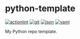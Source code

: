 # python-template

[![actionlint](https://github.com/salve-mundi-exempla/python-template/actions/workflows/actionlint.yaml/badge.svg?branch=main)](https://github.com/salve-mundi-exempla/python-template/actions/workflows/actionlint.yaml)
[![git](https://github.com/salve-mundi-exempla/python-template/actions/workflows/git.yaml/badge.svg?branch=main)](https://github.com/salve-mundi-exempla/python-template/actions/workflows/git.yaml)
[![json](https://github.com/salve-mundi-exempla/python-template/actions/workflows/json.yaml/badge.svg?branch=main)](https://github.com/salve-mundi-exempla/python-template/actions/workflows/json.yaml)
[![yaml](https://github.com/salve-mundi-exempla/python-template/actions/workflows/yaml.yaml/badge.svg?branch=main)](https://github.com/salve-mundi-exempla/python-template/actions/workflows/yaml.yaml)

My Python repo template.
